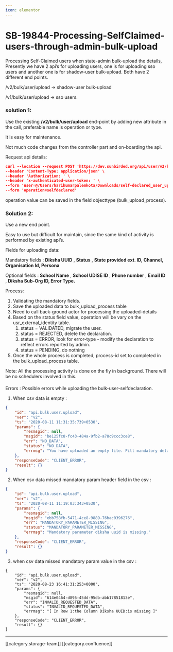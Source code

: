 ```yaml
---
icon: elementor
---
```


# SB-19844-Processing-SelfClaimed-users-through-admin-bulk-upload

Processing Self-Claimed users when state-admin bulk-upload the details, Presently we have 2 api’s for uploading users, one is for uploading sso users and another one is for shadow-user bulk-upload. Both have 2 different end points.

/v2/bulk/user/upload → shadow-user bulk-upload

/v1/bulk/user/upload → sso users.

### solution 1:

Use the existing **/v2/bulk/user/upload** end-point by adding new attribute in the call, preferable name is operation or type.

It is easy for maintenance.

Not much code changes from the controller part and on-boarding the api.

Request api details:

```json
curl --location --request POST 'https://dev.sunbirded.org/api/user/v2/bulk/upload' \
--header 'Content-Type: application/json' \
--header 'Authorization: ' \
--header 'x-authenticated-user-token: ' \
--form 'user=@/Users/harikumarpalemkota/Downloads/self-declared_user_upload_dev.csv' \
--form 'operation=selfdeclared'
```

operation value can be saved in the field objecttype (bulk\_upload\_process).

### Solution 2:

Use a new end point.

Easy to use but difficult for maintain, since the same kind of activity is performed by existing api’s.

Fields for uploading data:

Mandatory fields : **Diksha UUID** , **Status** , **State provided ext. ID, Channel, Organisation Id, Persona**

Optional fields : **School Name** , **School UDISE ID** , **Phone number** , **Email ID** , **Diksha Sub-Org ID, Error Type.**

Process:

1. Validating the mandatory fields.
2. Save the uploaded data to bulk\_upload\_process table
3. Need to call back-ground actor for processing the uploaded-details
4. Based on the status field value, operation will be vary on the usr\_external\_identity table.
   1. status = VALIDATED, migrate the user.
   2. status = REJECTED, delete the declaration.
   3. status = ERROR, look for error-type - modify the declaration to reflect errors reported by admin.
   4. status = PENDING, do nothing
5. Once the whole process is completed, process-id set to completed in the bulk\_upload\_process table.

Note: All the processing activity is done on the fly in background. There will be no schedulers involved in this.

####

Errors : Possible errors while uploading the bulk-user-selfdeclaration.

1. When csv data is empty :

```json
{
    "id": "api.bulk.user.upload",
    "ver": "v2",
    "ts": "2020-08-11 11:31:35:739+0530",
    "params": {
        "resmsgid": null,
        "msgid": "be125fc8-fc43-484a-9fb2-a78c9ccc3ce8",
        "err": "NO_DATA",
        "status": "NO_DATA",
        "errmsg": "You have uploaded an empty file. Fill mandatory details and upload the file."
    },
    "responseCode": "CLIENT_ERROR",
    "result": {}
}
```

2. When csv data missed mandatory param header field in the csv :

```json
{
    "id": "api.bulk.user.upload",
    "ver": "v2",
    "ts": "2020-08-11 11:19:03:343+0530",
    "params": {
        "resmsgid": null,
        "msgid": "ebb758fb-5471-4ce8-9889-76bac0396276",
        "err": "MANDATORY_PARAMETER_MISSING",
        "status": "MANDATORY_PARAMETER_MISSING",
        "errmsg": "Mandatory parameter diksha uuid is missing."
    },
    "responseCode": "CLIENT_ERROR",
    "result": {}
}
```

3. when csv data missed mandatory param value in the csv :

```
{
    "id": "api.bulk.user.upload",
    "ver": "v2",
    "ts": "2020-08-23 16:41:31:253+0000",
    "params": {
        "resmsgid": null,
        "msgid": "614e0464-d895-45dd-95db-abb17851813e",
        "err": "INVALID_REQUESTED_DATA",
        "status": "INVALID_REQUESTED_DATA",
        "errmsg": "[ In Row 1:the Column Diksha UUID:is missing ]"
    },
    "responseCode": "CLIENT_ERROR",
    "result": {}
}
```

***

\[\[category.storage-team]] \[\[category.confluence]]
